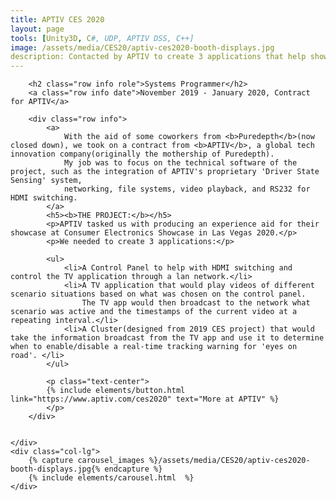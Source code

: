 ```yaml
---
title: APTIV CES 2020
layout: page
tools: [Unity3D, C#, UDP, APTIV DSS, C++]
image: /assets/media/CES20/aptiv-ces2020-booth-displays.jpg
description: Contacted by APTIV to create 3 applications that help showcase their technology at CES20, Las Vegas.  
---
```


<div class="row">
	<div class="col-sm">
	
		<h2 class="row info role">Systems Programmer</h2>
		<a class="row info date">November 2019 - January 2020, Contract for APTIV</a>
		
		<div class="row info">	
			<a>
				With the aid of some coworkers from <b>Puredepth</b>(now closed down), we took on a contract from <b>APTIV</b>, a global tech innovation company(originally the mothership of Puredepth).
				My job was to focus on the technical software of the project, such as the integration of APTIV's proprietary 'Driver State Sensing' system,
				networking, file systems, video playback, and RS232 for HDMI switching.
			</a>
			<h5><b>THE PROJECT:</b></h5>
			<p>APTIV tasked us with producing an experience aid for their showcase at Consumer Electronics Showcase in Las Vegas 2020.</p>
			<p>We needed to create 3 applications:</p>
			
			<ul>
				<li>A Control Panel to help with HDMI switching and control the TV application through a lan network.</li>
				<li>A TV application that would play videos of different scenario situations based on what was chosen on the control panel. 
					The TV app would then broadcast to the network what scenario was active and the timestamps of the current video at a repeating interval.</li>
				<li>A Cluster(designed from 2019 CES project) that would take the information broadcast from the TV app and use it to determine when to enable/disable a real-time tracking warning for 'eyes on road'. </li>
			</ul>
			
			<p class="text-center">
			{% include elements/button.html link="https://www.aptiv.com/ces2020" text="More at APTIV" %}
			</p>
		</div>
		
		
	</div>
	<div class="col-lg">
		{% capture carousel_images %}/assets/media/CES20/aptiv-ces2020-booth-displays.jpg{% endcapture %}
		{% include elements/carousel.html  %}
	</div>
</div>

<div class="row">
		
</div>